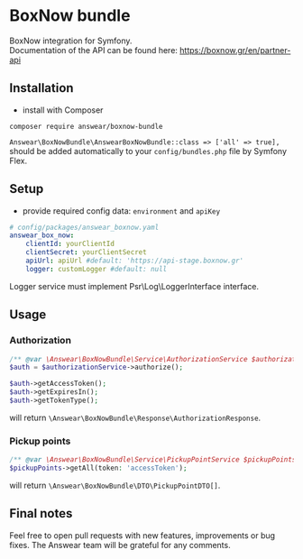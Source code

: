 # BoxNow bundle

BoxNow integration for Symfony.  
Documentation of the API can be found here: https://boxnow.gr/en/partner-api

## Installation

* install with Composer

```
composer require answear/boxnow-bundle
```

`Answear\BoxNowBundle\AnswearBoxNowBundle::class => ['all' => true],`  
should be added automatically to your `config/bundles.php` file by Symfony Flex.

## Setup

* provide required config data: `environment` and `apiKey`

```yaml
# config/packages/answear_boxnow.yaml
answear_box_now:
    clientId: yourClientId
    clientSecret: yourClientSecret
    apiUrl: apiUrl #default: 'https://api-stage.boxnow.gr'
    logger: customLogger #default: null
```
Logger service must implement Psr\Log\LoggerInterface interface.


## Usage

### Authorization
```php
/** @var \Answear\BoxNowBundle\Service\AuthorizationService $authorizationService **/
$auth = $authorizationService->authorize();

$auth->getAccessToken();
$auth->getExpiresIn();
$auth->getTokenType();
```
will return `\Answear\BoxNowBundle\Response\AuthorizationResponse`.


### Pickup points
```php
/** @var \Answear\BoxNowBundle\Service\PickupPointService $pickupPoints **/
$pickupPoints->getAll(token: 'accessToken');
```
will return `\Answear\BoxNowBundle\DTO\PickupPointDTO[]`.

Final notes
------------

Feel free to open pull requests with new features, improvements or bug fixes. The Answear team will be grateful for any comments.

